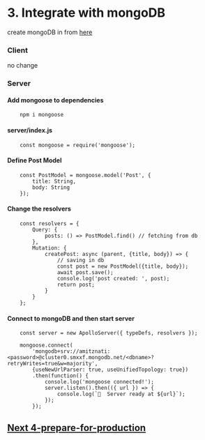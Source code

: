# 3. Integrate with mongoDB

create mongoDB in from [here](https://www.mongodb.com/)

### Client

no change

### Server
#### Add mongoose to dependencies 

        npm i mongoose

#### server/index.js

        const mongoose = require('mongoose');

#### Define Post Model

        const PostModel = mongoose.model('Post', {
            title: String,
            body: String
        });

#### Change the resolvers

        const resolvers = {
            Query: {
                posts: () => PostModel.find() // fetching from db 
            },
            Mutation: {
                createPost: async (parent, {title, body}) => {
                    // saving in db
                    const post = new PostModel({title, body});
                    await post.save();
                    console.log('post created: ', post);
                    return post;
                }
            }
        };

#### Connect to mongoDB and then start server

        const server = new ApolloServer({ typeDefs, resolvers });
        
        mongoose.connect(
            'mongodb+srv://amitznati:<password>@cluster0.smxxf.mongodb.net/<dbname>?retryWrites=true&w=majority',
            {useNewUrlParser: true, useUnifiedTopology: true})
            .then(function() {
                console.log('mongoose connected!');
                server.listen().then(({ url }) => {
                    console.log(`🚀  Server ready at ${url}`);
                });
            });
            
            
            
## [Next 4-prepare-for-production](https://github.com/amitznati/aws-fullstack-starter/tree/master/4-prepare-for-production#4-prepare-for-production)




